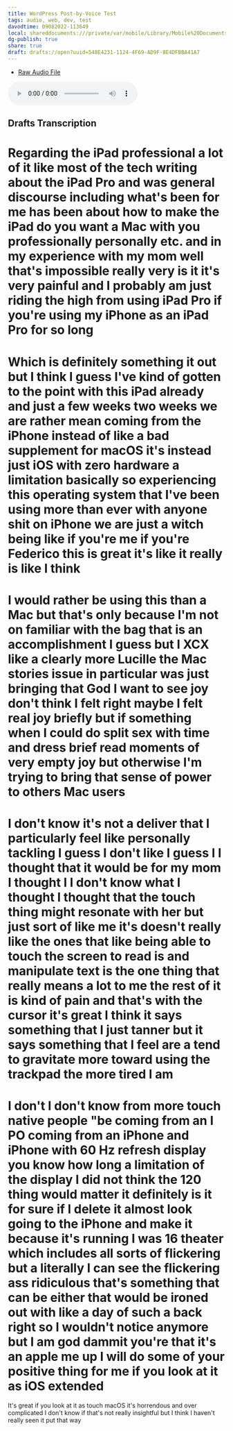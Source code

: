 ```yaml
---
title: WordPress Post-by-Voice Test
tags: audio, web, dev, test
davodtime: 09082022-113649
local: shareddocuments:///private/var/mobile/Library/Mobile%20Documents/iCloud~md~obsidian/Documents/OBSHIDDIAN/drafts/548E4231-1124-4F69-AD9F-8E4DFBBA41A7.md
dg-publish: true
share: true
draft: drafts://open?uuid=548E4231-1124-4F69-AD9F-8E4DFBBA41A7
---
```


- [Raw Audio File](https://davidblue.wtf/audio/notes/iPadProfessionalI.mp3)

<audio controls>
  <source src="https://davidblue.wtf/audio/notes/iPadProfessionalI.mp3">
</audio>

## Drafts Transcription

Regarding the iPad professional a lot of it like most of the tech writing about the iPad Pro and was general discourse including what's been for me has been about how to make the iPad do you want a Mac with you professionally personally etc. and in my experience with my mom well that's impossible really very is it it's very painful and I probably am just riding the high from using iPad Pro if you're using my iPhone as an iPad Pro for so long
===
Which is definitely something it out but I think I guess I've kind of gotten to the point with this iPad already and just a few weeks two weeks we are rather mean coming from the iPhone instead of like a bad supplement for macOS it's instead just iOS with zero hardware a limitation basically so experiencing this operating system that I've been using more than ever with anyone shit on iPhone we are just a witch being like if you're me if you're Federico this is great it's like it really is like I think
===
I would rather be using this than a Mac but that's only because I'm not on familiar with the bag that is an accomplishment I guess but I XCX like a clearly more Lucille the Mac stories issue in particular was just bringing that God I want to see joy don't think I felt right maybe I felt real joy briefly but if something when I could do split sex with time and dress brief read moments of very empty joy but otherwise I'm trying to bring that sense of power to others Mac users
===
I don't know it's not a deliver that I particularly feel like personally tackling I guess I don't like I guess I I thought that it would be for my mom I thought I I don't know what I thought I thought that the touch thing might resonate with her but just sort of like me it's doesn't really like the ones that like being able to touch the screen to read is and manipulate text is the one thing that really means a lot to me the rest of it is kind of pain and that's with the cursor it's great I think it says something that I just tanner but it says something that I feel are a tend to gravitate more toward using the trackpad the more tired I am
===
I don't I don't know from more touch native people "be coming from an I PO coming from an iPhone and iPhone with 60 Hz refresh display you know how long a limitation of the display I did not think the 120 thing would matter it definitely is it for sure if I delete it almost look going to the iPhone and make it because it's running I was 16 theater which includes all sorts of flickering but a literally I can see the flickering ass ridiculous that's something that can be either that would be ironed out with like a day of such a back right so I wouldn't notice anymore but I am god dammit you're that it's an apple me up I will do some of your positive thing for me if you look at it as iOS extended
===
It's great if you look at it as touch macOS it's horrendous and over complicated I don't know if that's not really insightful but I think I haven't really seen it put that way